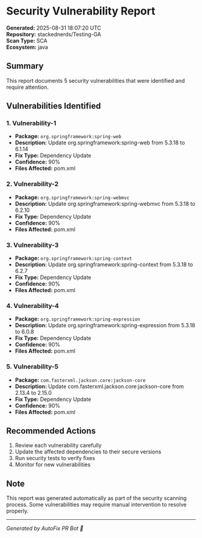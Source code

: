 # Security Vulnerability Report
        
**Generated:** 2025-08-31 18:07:20 UTC  
**Repository:** stackednerds/Testing-GA  
**Scan Type:** SCA  
**Ecosystem:** java

## Summary

This report documents 5 security vulnerabilities that were identified and require attention.

## Vulnerabilities Identified

### 1. Vulnerability-1

- **Package:** `org.springframework:spring-web`
- **Description:** Update org.springframework:spring-web from 5.3.18 to 6.1.14
- **Fix Type:** Dependency Update
- **Confidence:** 90%
- **Files Affected:** pom.xml

### 2. Vulnerability-2

- **Package:** `org.springframework:spring-webmvc`
- **Description:** Update org.springframework:spring-webmvc from 5.3.18 to 6.2.10
- **Fix Type:** Dependency Update
- **Confidence:** 90%
- **Files Affected:** pom.xml

### 3. Vulnerability-3

- **Package:** `org.springframework:spring-context`
- **Description:** Update org.springframework:spring-context from 5.3.18 to 6.2.7
- **Fix Type:** Dependency Update
- **Confidence:** 90%
- **Files Affected:** pom.xml

### 4. Vulnerability-4

- **Package:** `org.springframework:spring-expression`
- **Description:** Update org.springframework:spring-expression from 5.3.18 to 6.0.8
- **Fix Type:** Dependency Update
- **Confidence:** 90%
- **Files Affected:** pom.xml

### 5. Vulnerability-5

- **Package:** `com.fasterxml.jackson.core:jackson-core`
- **Description:** Update com.fasterxml.jackson.core:jackson-core from 2.13.4 to 2.15.0
- **Fix Type:** Dependency Update
- **Confidence:** 90%
- **Files Affected:** pom.xml


## Recommended Actions

1. Review each vulnerability carefully
2. Update the affected dependencies to their secure versions
3. Run security tests to verify fixes
4. Monitor for new vulnerabilities

## Note

This report was generated automatically as part of the security scanning process. 
Some vulnerabilities may require manual intervention to resolve properly.

---
*Generated by AutoFix PR Bot 🤖*
